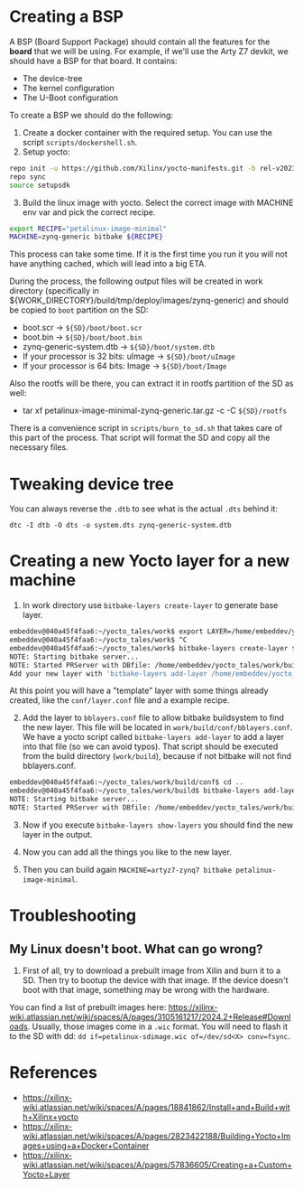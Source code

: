 # Creating a BSP

A BSP (Board Support Package) should contain all the features for the **board** that we will be using.
For example, if we'll use the Arty Z7 devkit, we should have a BSP for that board.
It contains:
* The device-tree
* The kernel configuration
* The U-Boot configuration


To create a BSP we should do the following:

1) Create a docker container with the required setup. You can use the script `scripts/dockershell.sh`.
2) Setup yocto:

```bash
repo init -u https://github.com/Xilinx/yocto-manifests.git -b rel-v2023.2
repo sync
source setupsdk
```

3) Build the linux image with yocto. Select the correct image with MACHINE env var and pick the correct recipe.

```bash
export RECIPE="petalinux-image-minimal"
MACHINE=zynq-generic bitbake ${RECIPE}
```

This process can take some time. If it is the first time you run it you will not have anything cached, which will lead into a big ETA.

During the process, the following output files will be created in work directory (specifically in ${WORK_DIRECTORY}/build/tmp/deploy/images/zynq-generic) and should be copied to `boot` partition on the SD:
* boot.scr -> `${SD}/boot/boot.scr`
* boot.bin -> `${SD}/boot/boot.bin`
* zynq-generic-system.dtb -> `${SD}/boot/system.dtb`
* If your processor is 32 bits: uImage -> `${SD}/boot/uImage`
* If your processor is 64 bits: Image -> `${SD}/boot/Image`

Also the rootfs will be there, you can extract it in rootfs partition of the SD as well:

* tar xf petalinux-image-minimal-zynq-generic.tar.gz -c -C `${SD}/rootfs`

There is a convenience script in `scripts/burn_to_sd.sh` that takes care of this part of the process. That script will format the SD and copy all the necessary files.

# Tweaking device tree

You can always reverse the `.dtb` to see what is the actual `.dts` behind it:
```
dtc -I dtb -O dts -o system.dts zynq-generic-system.dtb
```

# Creating a new Yocto layer for a new machine

1) In work directory use `bitbake-layers create-layer` to generate base layer.

```bash
embeddev@040a45f4faa6:~/yocto_tales/work$ export LAYER=/home/embeddev/yocto_tales/layers/meta-artyz7
embeddev@040a45f4faa6:~/yocto_tales/work$ ^C
embeddev@040a45f4faa6:~/yocto_tales/work$ bitbake-layers create-layer $LAYER
NOTE: Starting bitbake server...
NOTE: Started PRServer with DBfile: /home/embeddev/yocto_tales/work/build/cache/prserv.sqlite3, Address: 127.0.0.1:37245, PID: 88
Add your new layer with 'bitbake-layers add-layer /home/embeddev/yocto_tales/layers/meta-artyz7'
```

At this point you will have a "template" layer with some things already created, like the `conf/layer.conf` file and a example recipe.

2) Add the layer to `bblayers.conf` file to allow bitbake buildsystem to find the new layer.
This file will be located in `work/build/conf/bblayers.conf`. We have a yocto script called `bitbake-layers add-layer` to add a layer into that file (so we can avoid typos). That script should be executed from the build directory (`work/build`), because if not bitbake will not find bblayers.conf.

```bash
embeddev@040a45f4faa6:~/yocto_tales/work/build/conf$ cd ..
embeddev@040a45f4faa6:~/yocto_tales/work/build$ bitbake-layers add-layer $LAYER
NOTE: Starting bitbake server...
NOTE: Started PRServer with DBfile: /home/embeddev/yocto_tales/work/build/cache/prserv.sqlite3, Address: 127.0.0.1:43697, PID: 251
```

3) Now if you execute `bitbake-layers show-layers` you should find the new layer in the output.

4) Now you can add all the things you like to the new layer.

5) Then you can build again `MACHINE=artyz7-zynq7 bitbake petalinux-image-minimal`.


# Troubleshooting

## My Linux doesn't boot. What can go wrong?

1) First of all, try to download a prebuilt image from Xilin and burn it to a SD. Then try to bootup the device with that image. If the device doesn't boot with that image, something may be wrong with the hardware.

You can find a list of prebuilt images here: https://xilinx-wiki.atlassian.net/wiki/spaces/A/pages/3105161217/2024.2+Release#Downloads.
Usually, those images come in a `.wic` format. You will need to flash it to the SD with dd: `dd if=petalinux-sdimage.wic of=/dev/sd<X> conv=fsync`.

# References

* https://xilinx-wiki.atlassian.net/wiki/spaces/A/pages/18841862/Install+and+Build+with+Xilinx+yocto
* https://xilinx-wiki.atlassian.net/wiki/spaces/A/pages/2823422188/Building+Yocto+Images+using+a+Docker+Container
* https://xilinx-wiki.atlassian.net/wiki/spaces/A/pages/57836605/Creating+a+Custom+Yocto+Layer
